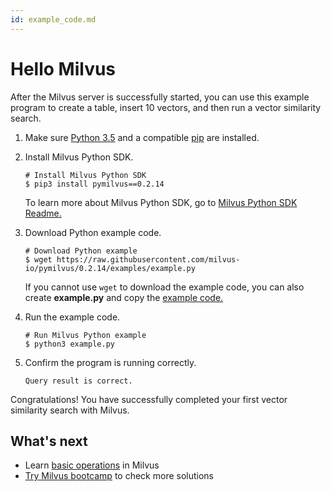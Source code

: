```yaml
---
id: example_code.md
---
```


# Hello Milvus 

After the Milvus server is successfully started, you can use this example program to create a table, insert 10 vectors, and then run a vector similarity search.

1. Make sure [Python 3.5](https://www.python.org/downloads/) and a compatible [pip](https://pip.pypa.io/en/stable/installing/) are installed.

2. Install Milvus Python SDK.

   ```shell
   # Install Milvus Python SDK
   $ pip3 install pymilvus==0.2.14
   ```

   <div class="alert note">
   To learn more about Milvus Python SDK, go to <a href="https://github.com/milvus-io/pymilvus/blob/master/README.md">Milvus Python SDK Readme.</a>
   </div>

3. Download Python example code.

   ```shell
   # Download Python example
   $ wget https://raw.githubusercontent.com/milvus-io/pymilvus/0.2.14/examples/example.py
   ```

   <div class="alert note">
   If you cannot use <code>wget</code> to download the example code, you can also create <b>example.py</b> and copy the <a href="https://github.com/milvus-io/pymilvus/blob/0.2.14/examples/example.py">example code.</a>
   </div>
   
4. Run the example code.

   ```shell
   # Run Milvus Python example
   $ python3 example.py
   ```

5. Confirm the program is running correctly.

   ```shell
   Query result is correct.
   ```

Congratulations! You have successfully completed your first vector similarity search with Milvus.

## What's next

- Learn [basic operations](milvus_operation.md) in Milvus
- [Try Milvus bootcamp](https://github.com/milvus-io/bootcamp) to check more solutions
